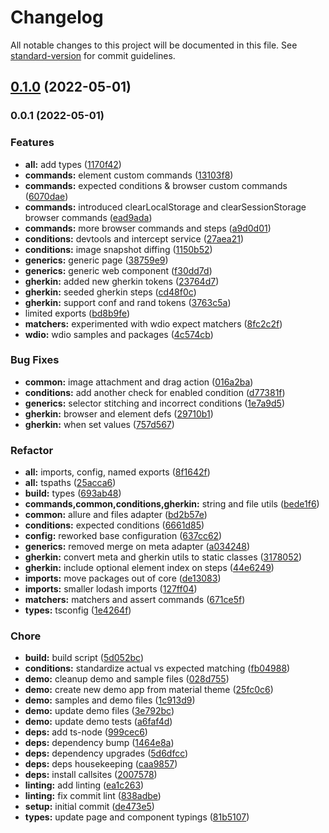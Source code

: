 # Changelog

All notable changes to this project will be documented in this file. See [standard-version](https://github.com/conventional-changelog/standard-version) for commit guidelines.

## [0.1.0](https://github.com/iamkenos/hornet/compare/v0.0.1...v0.1.0) (2022-05-01)

### 0.0.1 (2022-05-01)


### Features

* **all:** add types ([1170f42](https://github.com/iamkenos/hornet/commit/1170f42d446ea150bc7bb04d2b1c82248e985742))
* **commands:** element custom commands ([13103f8](https://github.com/iamkenos/hornet/commit/13103f8299c43beb8f35a81916a4a863d7258b53))
* **commands:** expected conditions & browser custom commands ([6070dae](https://github.com/iamkenos/hornet/commit/6070dae8462512b84f3de971e351e3b503fcac22))
* **commands:** introduced clearLocalStorage and clearSessionStorage browser commands ([ead9ada](https://github.com/iamkenos/hornet/commit/ead9ada931902aced388fe28bd882af50f4209fb))
* **commands:** more browser commands and steps ([a9d0d01](https://github.com/iamkenos/hornet/commit/a9d0d01d547cb8016a3344e2ccd21a60368e10c0))
* **conditions:** devtools and intercept service ([27aea21](https://github.com/iamkenos/hornet/commit/27aea21c2725219e4a847006abbb2db365d364e2))
* **conditions:** image snapshot diffing ([1150b52](https://github.com/iamkenos/hornet/commit/1150b522ba70051a474014d97e75fc88f68cc501))
* **generics:** generic page ([38759e9](https://github.com/iamkenos/hornet/commit/38759e993d0d319a123d54103e7ad8d76a993f6e))
* **generics:** generic web component ([f30dd7d](https://github.com/iamkenos/hornet/commit/f30dd7d6726e64d92b7e8aa5f3f165925061f279))
* **gherkin:** added new gherkin tokens ([23764d7](https://github.com/iamkenos/hornet/commit/23764d7b5fe38145e2c597f2549109f2dae3dd39))
* **gherkin:** seeded gherkin steps ([cd48f0c](https://github.com/iamkenos/hornet/commit/cd48f0c380f52876f6364dbcaaec085c26fc5add))
* **gherkin:** support conf and rand tokens ([3763c5a](https://github.com/iamkenos/hornet/commit/3763c5ad1e0996cd2b472c31273a0c94644e59a1))
* limited exports ([bd8b9fe](https://github.com/iamkenos/hornet/commit/bd8b9fea6a95f7b7846f75cceb78ecd790d55975))
* **matchers:** experimented with wdio expect matchers ([8fc2c2f](https://github.com/iamkenos/hornet/commit/8fc2c2fe8876c9ea715725bba66445866da20af4))
* **wdio:** wdio samples and packages ([4c574cb](https://github.com/iamkenos/hornet/commit/4c574cb08f160bea9f3dcea5738b8b8e7d364c2b))


### Bug Fixes

* **common:** image attachment and drag action ([016a2ba](https://github.com/iamkenos/hornet/commit/016a2ba53290691ebfa981138acb7eeb56910629))
* **conditions:** add another check for enabled condition ([d77381f](https://github.com/iamkenos/hornet/commit/d77381fef336269e96792073d49d9ec8ad8ec696))
* **generics:** selector stitching and incorrect conditions ([1e7a9d5](https://github.com/iamkenos/hornet/commit/1e7a9d5b1a85179f10c187412775e77803dea449))
* **gherkin:** browser and element defs ([29710b1](https://github.com/iamkenos/hornet/commit/29710b118aaa1fc88dba6dabbd7b9709f07382e4))
* **gherkin:** when set values ([757d567](https://github.com/iamkenos/hornet/commit/757d567a1917ebf4428f8f556bf379839168b630))


### Refactor

* **all:** imports, config, named exports ([8f1642f](https://github.com/iamkenos/hornet/commit/8f1642fa5484e0bfc1a5742ed41771da84e3e37b))
* **all:** tspaths ([25acca6](https://github.com/iamkenos/hornet/commit/25acca6c93dc81dc5ac80c82fbb92554db3d82ec))
* **build:** types ([693ab48](https://github.com/iamkenos/hornet/commit/693ab48bfd3de4ec9e0a4a015e800c76ea10f0f2))
* **commands,common,conditions,gherkin:** string and file utils ([bede1f6](https://github.com/iamkenos/hornet/commit/bede1f6b5cf8dd6c82f4af0025ef273e47a334b0))
* **common:** allure and files adapter ([bd2b57e](https://github.com/iamkenos/hornet/commit/bd2b57e345e55164f501ddac00d7eaa2750ffaf2))
* **conditions:** expected conditions ([6661d85](https://github.com/iamkenos/hornet/commit/6661d859a39d13845177be4b7d9490947a11f775))
* **config:** reworked base configuration ([637cc62](https://github.com/iamkenos/hornet/commit/637cc62dd546aa5cf4d4cdc23707761136458539))
* **generics:** removed merge on meta adapter ([a034248](https://github.com/iamkenos/hornet/commit/a034248051ce699d341feb79eaaf432266c33676))
* **gherkin:** convert meta and gherkin utils to static classes ([3178052](https://github.com/iamkenos/hornet/commit/3178052bc763a901d3f05e6b207e9bb240d8309f))
* **gherkin:** include optional element index on steps ([44e6249](https://github.com/iamkenos/hornet/commit/44e6249729deb8b3db10e9a66b4d25033e110c4d))
* **imports:** move packages out of core ([de13083](https://github.com/iamkenos/hornet/commit/de13083c7c0c14a1ea21738df35175aeae5b9719))
* **imports:** smaller lodash imports ([127ff04](https://github.com/iamkenos/hornet/commit/127ff041031e7568ac1577204c8d4cffb3cb61b2))
* **matchers:** matchers and assert commands ([671ce5f](https://github.com/iamkenos/hornet/commit/671ce5fba7b2344007786481085dccbbfb453987))
* **types:** tsconfig ([1e4264f](https://github.com/iamkenos/hornet/commit/1e4264f04b876e4005cb95c716a965b1bdac8b89))


### Chore

* **build:** build script ([5d052bc](https://github.com/iamkenos/hornet/commit/5d052bce3aeef41004470ac46ac8efc46d923f92))
* **conditions:** standardize actual vs expected matching ([fb04988](https://github.com/iamkenos/hornet/commit/fb049886f1f273523cd2a990c9a307bc4250733a))
* **demo:** cleanup demo and sample files ([028d755](https://github.com/iamkenos/hornet/commit/028d7554f92970a120221b9aee7e0f812d0619be))
* **demo:** create new demo app from material theme ([25fc0c6](https://github.com/iamkenos/hornet/commit/25fc0c6e236832da98a63dc8fd5b57ea99bf4a79))
* **demo:** samples and demo files ([1c913d9](https://github.com/iamkenos/hornet/commit/1c913d93c690c02c02b6dfc68d420dfbfd753813))
* **demo:** update demo files ([3e792bc](https://github.com/iamkenos/hornet/commit/3e792bcc618225be26ffeb6377f30caf6c684d19))
* **demo:** update demo tests ([a6faf4d](https://github.com/iamkenos/hornet/commit/a6faf4d1970bc64f5cb73171eab6dc08f03783f8))
* **deps:** add ts-node ([999cec6](https://github.com/iamkenos/hornet/commit/999cec6e639f9579765e37ede2127b6fa8c44883))
* **deps:** dependency bump ([1464e8a](https://github.com/iamkenos/hornet/commit/1464e8afd696931779b76f79c1cedaec1f16d7a5))
* **deps:** dependency upgrades ([5d6dfcc](https://github.com/iamkenos/hornet/commit/5d6dfcc18f1688897ce5afcfba52e2534636f804))
* **deps:** deps housekeeping ([caa9857](https://github.com/iamkenos/hornet/commit/caa9857af202a5500d8d63cc6a65ac823491e0cd))
* **deps:** install callsites ([2007578](https://github.com/iamkenos/hornet/commit/2007578807fa10b4ce8e865acb5ac5146bc14903))
* **linting:** add linting ([ea1c263](https://github.com/iamkenos/hornet/commit/ea1c2632514acceb8bcdae138124da0aa782b5a4))
* **linting:** fix commit lint ([838adbe](https://github.com/iamkenos/hornet/commit/838adbe7af5b2829e878fb94c2706297bc4d81ae))
* **setup:** initial commit ([de473e5](https://github.com/iamkenos/hornet/commit/de473e54b4d44df5fc33140c711b0f9104b1839d))
* **types:** update page and component typings ([81b5107](https://github.com/iamkenos/hornet/commit/81b5107b4a473248bc5a6971f9022aef840eb320))
